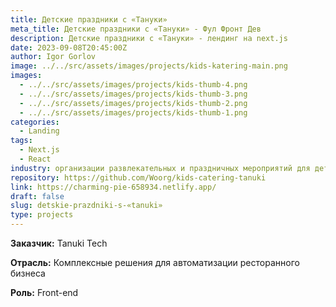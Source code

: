 ```yaml
---
title: Детские праздники с «Tануки»
meta_title: Детские праздники с «Tануки» - Фул Фронт Дев
description: Детские праздники с «Tануки» - лендинг на next.js
date: 2023-09-08T20:45:00Z
author: Igor Gorlov
image: ../../src/assets/images/projects/kids-katering-main.png
images:
  - ../../src/assets/images/projects/kids-thumb-4.png
  - ../../src/assets/images/projects/kids-thumb-3.png
  - ../../src/assets/images/projects/kids-thumb-2.png
  - ../../src/assets/images/projects/kids-thumb-1.png
categories:
  - Landing
tags:
  - Next.js
  - React
industry: организации развлекательных и праздничных мероприятий для детей
repository: https://github.com/Woorg/kids-catering-tanuki
link: https://charming-pie-658934.netlify.app/
draft: false
slug: detskie-prazdniki-s-«tanuki»
type: projects
---
```


**Заказчик:** Tanuki Tech

**Отрасль:** Комплексные решения для автоматизации ресторанного бизнеса

<!-- **Проблема:** Компания Эковата «ВАТЭКО» решила создать лендинг на WordPress для продвижения своих экологически чистых изоляционных материалов. Они столкнулись с проблемой: у них не было достаточных ресурсов или навыков веб-разработки для создания сайта с нуля. Компания искала решение, которое бы позволило им эффективно и быстро создать лендинг и представить свою продукцию в интернете. -->

<!-- **Решение:** Веб-разработчик, работая над проектом для Эковаты «ВАТЭКО», использовал макет, предоставленный компанией в Figma, в качестве основы для создания лендинга на платформе WordPress. Он приступил к верстке страницы, перенося дизайн из макета в HTML и CSS. С использованием WordPress, веб-разработчик выбрал тему Sage 10 и настроил ее согласно требованиям и бренду Эковаты «ВАТЭКО». Он также интегрировал функциональности, такие как контактные формы, презентация продукции и другие, чтобы представить информацию о компании и ее продукции на лендинге. -->

<!-- **Результат:** Веб-разработчик успешно создал лендинг на WordPress для Эковаты «ВАТЭКО». Сайт был эстетически привлекательным, соответствовал бренду компании и эффективно представлял их экологически чистые изоляционные материалы. Благодаря использованию WordPress, компания имела удобную систему управления содержимым сайта и могла самостоятельно вносить изменения и обновления. Лендинг помог Эковате «ВАТЭКО» продвигать свою продукцию и привлекать новых клиентов. -->

**Роль:** Front-end
